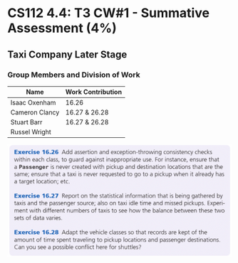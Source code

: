 # CS112 4.4: T3 CW#1 - Summative Assessment (4%)

## Taxi Company Later Stage

### Group Members and Division of Work

| **Name**       | **Work Contribution** |
|----------------|-----------------------|
| Isaac Oxenham  | 16.26                 |
| Cameron Clancy | 16.27 & 26.28         |
| Stuart Barr    | 16.27 & 26.28         |
| Russel Wright  |                       |

![img.png](tasks.png)
